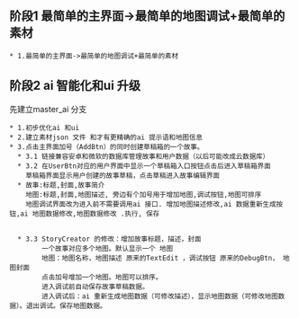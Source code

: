 ## 阶段1 最简单的主界面->最简单的地图调试+最简单的素材
    * 1.最简单的主界面->最简单的地图调试+最简单的素材

## 阶段2 ai 智能化和ui 升级
   先建立master_ai 分支
    
    * 1.初步优化ai 和ui
    * 2.建立素材json 文件 和才有更精确的ai 提示语和地图信息
    * 3.点击主界面加号（AddBtn）的同时创建草稿箱的一个故事。 
      * 3.1 链接兼容安卓和微软的数据库管理故事和用户数据（以后可能改成云数据库）
      * 3.2 在UserBtn对应的用户界面中显示一个草稿箱入口按钮点击后进入草稿箱界面
        草稿箱界面显示用户创建的故事草稿，点击草稿进入故事编辑界面
      * 故事:标题,封面,故事简介 
        地图:标题,封面,地图描述, 旁边有个加号用于增加地图,调试按钮,地图可排序 
        地图调试界面改为进入前不需要调用ai 接口. 增加地图描述修改,ai 数据重新生成按钮,ai 地图数据修改,地图数据修改 .执行, 保存
           
            
      * 3.3 StoryCreator 的修改：增加故事标题，描述，封面
            一个故事对应多个地图。默认显示一个 地图
            地图：地图名称，地图描述 原来的TextEdit ，调试按钮 原来的DebugBtn， 地图封面
            点击加号增加一个地图。地图可以排序。
            进入调试前自动保存故事草稿数据。
            进入调试后：ai 重新生成地图数据（可修改描述），显示地图数据（可修改地图数据）。退出调试。保存地图数据。

  
   
    